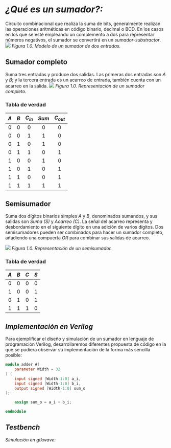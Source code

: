 # _¿Qué es un **sumador**?:_

Circuito combinacional que realiza la suma de bits, generalmente realizan las operaciones aritméticas en código binario, decimal o BCD. En los casos en los que se esté empleando un complemento a dos para representar números negativos, el sumador se convertirá en un _sumador-substractor_. 
![](https://lc.fie.umich.mx/~jfelix/LabDigI/Practicas/P8/Lab_Digital%20I-8_html_5088b93f.png)
_Figura 1.0. Modelo de un sumador de dos entradas._

## Sumador completo
Suma tres entradas y produce dos salidas. Las primeras dos entradas son _A_ y _B_; y la tercera entrada es un acarreo de entrada, también cuenta con un acarreo en la salida. 
![](https://media.geeksforgeeks.org/wp-content/uploads/1-77.png)
_Figura 1.0. Representación de un sumador completo._

### Tabla de verdad

|$A$|$B$|$C_{in}$|$Sum$|$C_{out}$|
|:-:|:-:|:-:|:-:|:-:|
|0|0|0|0|0|
|0|0|1|1|0|
|0|1|0|1|0|
|0|1|1|0|1|
|1|0|0|1|0|
|1|0|1|0|1|
|1|1|0|0|1|
|1|1|1|1|1|

## Semisumador
Suma dos dígitos binarios simples _A_ y _B_, denominados sumandos, y sus salidas son _Suma (S)_ y _Acarreo (C)_. La señal del acarreo representa y desbordamiento en el siguiente dígito en una adición de varios dígitos. 
Dos semisumadores pueden ser combinados para hacer un sumador completo, añadiendo una compuerta _OR_ para combinar sus salidas de acarreo. 

![](https://upload.wikimedia.org/wikipedia/commons/d/d9/Half_Adder.svg)
_Figura 1.0. Representación de un semisumador._

### Tabla de verdad

|$A$|$B$|$C$|$S$|
|:-:|:-:|:-:|:-:|
|0|0|0|0|
|1|0|0|1|
|0|1|0|1|
|1|1|1|0|

## _Implementación en Verilog_
Para ejemplificar el diseño y simulación de un sumador en lenguaje de programación Verilog, desarrollaremos diferentes propuesta de código en la que se pudiera observar su implementación de la forma más sencilla posible:

```verilog
module adder #(
	parameter Width = 32
) (
	input signed [Width-1:0] a_i,
	input signed [Width-1:0] b_i,
	output signed [Width-1:0] sum_o
);

	assign sum_o = a_i + b_i;

endmodule
```

## _Testbench_
_Simulación en gtkwave:_
```verilog

```
